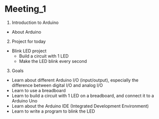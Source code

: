 # Meeting_1
1. Introduction to Arduino
- About Arduino

2. Project for today
- Blink LED project
  - Build a circuit with 1 LED
  - Make the LED blink every second

3. Goals
- Learn about different Arduino I/O (input/output), especially the difference between digital I/O and analog I/O
- Learn to use a breadboard
- Learn to build a circuit with 1 LED on a breadboard, and connect it to a Arduino Uno
- Learn about the Arduino IDE (Integrated Development Environment)
- Learn to write a program to blink the LED
